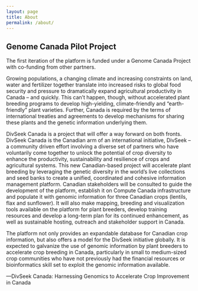 ```yaml
---
layout: page
title: About
permalink: /about/
---
```


## Genome Canada Pilot Project

The first iteration of the platform is funded under a Genome Canada Project with co-funding from other partners.

  Growing populations, a changing climate and increasing constraints on land, water and fertilizer together translate into increased risks to global food security and pressure to dramatically expand agricultural productivity in Canada – and quickly. This can’t happen, though, without accelerated plant breeding programs to develop high-yielding, climate-friendly and “earth-friendly” plant varieties. Further, Canada is required by the terms of international treaties and agreements to develop mechanisms for sharing these plants and the genetic information underlying them.

  DivSeek Canada is a project that will offer a way forward on both fronts. DivSeek Canada is the Canadian arm of an international initiative, DivSeek – a community driven effort involving a diverse set of partners who have voluntarily come together to unlock the potential of crop diversity to enhance the productivity, sustainability and resilience of crops and agricultural systems. This new Canadian-based project will accelerate plant breeding by leveraging the genetic diversity in the world’s live collections and seed banks to create a unified, coordinated and cohesive information management platform. Canadian stakeholders will be consulted to guide the development of the platform, establish it on Compute Canada infrastructure and populate it with genomic information for three Canadian crops (lentils, flax and sunflower). It will also make mapping, breeding and visualization tools available on the platform for plant breeders, develop training resources and develop a long-term plan for its continued enhancement, as well as sustainable hosting, outreach and stakeholder support in Canada.

  The platform not only provides an expandable database for Canadian crop information, but also offers a model for the DivSeek initiative globally. It is expected to galvanize the use of genomic information by plant breeders to accelerate crop breeding in Canada, particularly in small to medium-sized crop communities who have not previously had the financial resources or bioinformatics skill set to exploit the genomic information available.

  —DivSeek Canada: Harnessing Genomics to Accelerate Crop Improvement in Canada
